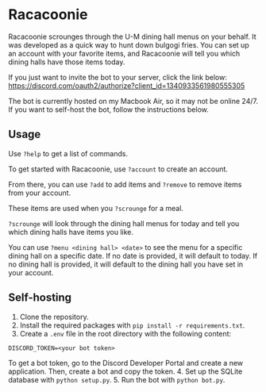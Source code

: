# Racacoonie
Racacoonie scrounges through the U-M dining hall menus on your behalf.
It was developed as a quick way to hunt down bulgogi fries. You can set up an account with your favorite items, and Racacoonie will tell you which dining halls have those items today.

If you just want to invite the bot to your server, click the link below:
https://discord.com/oauth2/authorize?client_id=1340933561980555305

The bot is currently hosted on my Macbook Air, so it may not be online 24/7.
If you want to self-host the bot, follow the instructions below.

## Usage
Use `?help` to get a list of commands.

To get started with Racacoonie, use `?account` to create an account.

From there, you can use `?add` to add items and `?remove` to remove items from your account.

These items are used when you `?scrounge` for a meal.

`?scrounge` will look through the dining hall menus for today and tell you which dining halls have items you like.

You can use `?menu <dining hall> <date>` to see the menu for a specific dining hall on a specific date. If no date is provided, it will default to today. If no dining hall is provided, it will default to the dining hall you have set in your account.

## Self-hosting
1. Clone the repository.
2. Install the required packages with `pip install -r requirements.txt`.
3. Create a `.env` file in the root directory with the following content:
```
DISCORD_TOKEN=<your bot token>
```
To get a bot token, go to the Discord Developer Portal and create a new application. Then, create a bot and copy the token.
4. Set up the SQLite database with `python setup.py`.
5. Run the bot with `python bot.py`.
